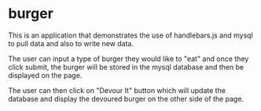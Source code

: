 # burger

This is an application that demonstrates the use of handlebars.js and mysql to pull data and also to write new data.

The user can input a type of burger they would like to "eat" and once they click submit, the burger will be stored in the mysql database and then be displayed on the page.

The user can then click on "Devour It" button which will update the database and display the devoured burger on the other side of the page.
